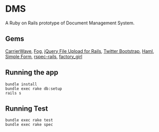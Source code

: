 # DMS
A Ruby on Rails prototype of Document Management System.

## Gems

[CarrierWave](http://github.com/jnicklas/carrierwave),
[Fog](https://github.com/fog/fog),
[jQuery File Upload for Rails](https://github.com/tors/jquery-fileupload-rails),
[Twitter Bootstrap](https://github.com/seyhunak/twitter-bootstrap-rails),
[Haml](https://github.com/indirect/haml-rails),
[Simple Form](https://github.com/plataformatec/simple_form),
[rspec-rails](https://github.com/rspec/rspec-rails),
[factory_girl](https://github.com/thoughtbot/factory_girl_rails)

## Running the app

    bundle install
    bundle exec rake db:setup
    rails s

## Running Test

    bundle exec rake test
    bundle exec rake spec